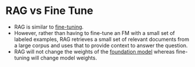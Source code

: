 # RAG vs Fine Tune
- RAG is similar to [fine-tuning](../Foundational-Models/FineTuning.md).
- However, rather than having to fine-tune an FM with a small set of labeled examples, RAG retrieves a small set of relevant documents from a large corpus and uses that to provide context to answer the question.
- RAG will not change the weights of the [foundation model](../Foundational-Models/Readme.md) whereas fine-tuning will change model weights.